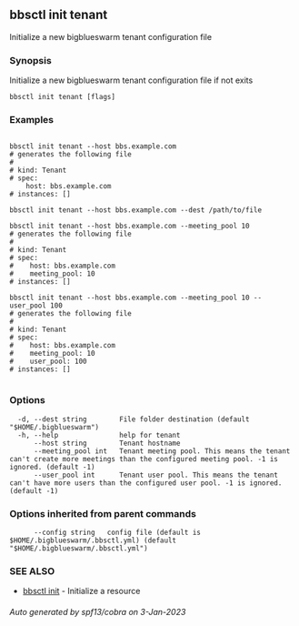 ## bbsctl init tenant

Initialize a new bigblueswarm tenant configuration file

### Synopsis

Initialize a new bigblueswarm tenant configuration file if not exits

```
bbsctl init tenant [flags]
```

### Examples

```

bbsctl init tenant --host bbs.example.com
# generates the following file
#
# kind: Tenant
# spec:
    host: bbs.example.com
# instances: []

bbsctl init tenant --host bbs.example.com --dest /path/to/file

bbsctl init tenant --host bbs.example.com --meeting_pool 10
# generates the following file
#
# kind: Tenant
# spec:
#    host: bbs.example.com
#    meeting_pool: 10
# instances: []

bbsctl init tenant --host bbs.example.com --meeting_pool 10 --user_pool 100
# generates the following file
#
# kind: Tenant
# spec:
#    host: bbs.example.com
#    meeting_pool: 10
#    user_pool: 100
# instances: []
	
```

### Options

```
  -d, --dest string        File folder destination (default "$HOME/.bigblueswarm")
  -h, --help               help for tenant
      --host string        Tenant hostname
      --meeting_pool int   Tenant meeting pool. This means the tenant can't create more meetings than the configured meeting pool. -1 is ignored. (default -1)
      --user_pool int      Tenant user pool. This means the tenant can't have more users than the configured user pool. -1 is ignored. (default -1)
```

### Options inherited from parent commands

```
      --config string   config file (default is $HOME/.bigblueswarm/.bbsctl.yml) (default "$HOME/.bigblueswarm/.bbsctl.yml")
```

### SEE ALSO

* [bbsctl init](bbsctl_init.md)	 - Initialize a resource

###### Auto generated by spf13/cobra on 3-Jan-2023
